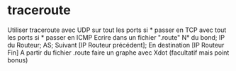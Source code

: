 # traceroute

Utiliser traceroute avec UDP sur tout les ports
si * passer en TCP avec tout les ports 
si * passer en ICMP
Ecrire dans un fichier ".route" N° du bond; IP du Routeur; AS; Suivant [IP Routeur précédent]; En destination [IP Routeur Fin]
A partir du fichier .route faire un graphe avec Xdot (facultatif mais point bonus)

